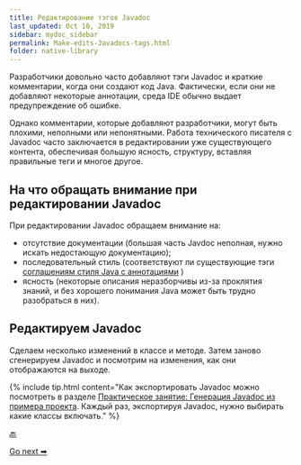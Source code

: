 ```yaml
---
title: Редактирование тэгов Javadoc
last_updated: Oct 10, 2019
sidebar: mydoc_sidebar
permalink: Make-edits-Javadocs-tags.html
folder: native-library
---
```


Разработчики довольно часто добавляют тэги Javadoc и краткие комментарии, когда они создают код Java. Фактически, если они не добавляют некоторые аннотации, среда IDE обычно выдает предупреждение об ошибке.

Однако комментарии, которые добавляют разработчики, могут быть плохими, неполными или непонятными. Работа технического писателя с Javadoc часто заключается в редактировании уже существующего контента, обеспечивая большую ясность, структуру, вставляя правильные теги и многое другое.

<a name="edit"></a>
## На что обращать внимание при редактировании Javadoc

При редактировании Javadoc обращаем внимание на:

- отсутствие документации (большая часть Javdoc неполная, нужно искать недостающую документацию);
- последовательный стиль (соответствуют ли существующие тэги [соглашениям стиля Java с аннотациями](Javadoc-tags.html) )
- ясность (некоторые описания неразборчивы из-за проклятия знаний, и без хорошего понимания Java может быть трудно разобраться в них).

<a name="makeEdits"></a>
## Редактируем Javadoc

Сделаем несколько изменений в классе и методе. Затем заново сгенерируем Javadoc и посмотрим на  изменения, как они отображаются на выходе.

{% include tip.html content="Как экспортировать Javadoc можно посмотреть в разделе [Практическое занятие: Генерация Javadoc из примера проекта](Activity-Generate-Javadoc.html). Каждый раз, экспортируя Javadoc, нужно выбирать какие классы включать." %}


[🔙](Explore-Javadoc-output.html)

[Go next ➡](Doxygen.html)
